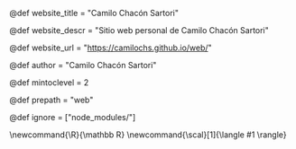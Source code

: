 
@def website_title = "Camilo Chacón Sartori" 

@def website_descr = "Sitio web personal de Camilo Chacón Sartori" 

@def website_url = "https://camilochs.github.io/web/"

@def author = "Camilo Chacón Sartori"

@def mintoclevel = 2

@def prepath = "web"

@def ignore = ["node_modules/"]

\newcommand{\R}{\mathbb R} \newcommand{\scal}[1]{\langle #1 \rangle}
